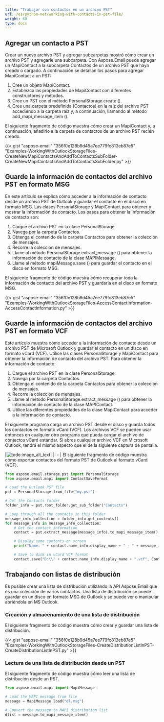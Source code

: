 ```yaml
---
title: "Trabajar con contactos en un archivo PST"
url: /es/python-net/working-with-contacts-in-pst-file/
weight: 60
type: docs
---
```



## **Agregar un contacto a PST**
Crear un nuevo archivo PST y agregar subcarpetas mostró cómo crear un archivo PST y agregarle una subcarpeta. Con Aspose.Email puede agregar un MapiContact a la subcarpeta Contactos de un archivo PST que haya creado o cargado. A continuación se detallan los pasos para agregar MapiContact a un PST:

1. Cree un objeto MapiContact.
1. Establezca las propiedades de MapiContact con diferentes constructores y métodos.
1. Cree un PST con el método PersonalStorage.create ().
1. Cree una carpeta predefinida (Contactos) en la raíz del archivo PST accediendo a la carpeta raíz y, a continuación, llamando al método add_mapi_message_item ().

El siguiente fragmento de código muestra cómo crear un MapiContact y, a continuación, añadirlo a la carpeta de contactos de un archivo PST recién creado.



{{< gist "aspose-email" "356f0e128b9d45a7ee779fc813eb87e5" "Examples-WorkingWithOutlookStorageFiles-CreateNewMapiContactsAndAddToContactsSubFolder-CreateNewMapiContactsAndAddToContactsSubFolder.py" >}}
## **Guarde la información de contactos del archivo PST en formato MSG**
En este artículo se explica cómo acceder a la información de contacto desde un archivo PST de Outlook y guardar el contacto en el disco en formato MSG. Las clases PersonalStorage y MapiContact para obtener y mostrar la información de contacto. Los pasos para obtener la información de contacto son:

1. Cargue el archivo PST en la clase PersonalStorage.
1. Navega por la carpeta Contactos.
1. Obtenga el contenido de la carpeta Contactos para obtener la colección de mensajes.
1. Recorre la colección de mensajes.
1. Llame al método PersonalStorage.extract_message () para obtener la información de contacto de la clase MAPIMessage.
1. Llame al método mapiMessage.save () para guardar el contacto en el disco en formato MSG.

El siguiente fragmento de código muestra cómo recuperar toda la información de contacto del archivo PST y guardarla en el disco en formato MSG.



{{< gist "aspose-email" "356f0e128b9d45a7ee779fc813eb87e5" "Examples-WorkingWithOutlookStorageFiles-AccessContactInformation-AccessContactInformation.py" >}}
## **Guarde la información de contactos del archivo PST en formato VCF**
Este artículo muestra cómo acceder a la información de contacto desde un archivo PST de Microsoft Outlook y guardar el contacto en un disco en formato vCard (VCF). Utilice las clases PersonalStorage y MapiContact para obtener la información de contacto del archivo PST. Para obtener la información de contacto:

1. Cargue el archivo PST en la clase PersonalStorage.
1. Navega por la carpeta Contactos.
1. Obtenga el contenido de la carpeta Contactos para obtener la colección de mensajes.
1. Recorre la colección de mensajes.
1. Llame al método PersonalStorage.extract_message () para obtener la información de contacto de la clase MAPIContact.
1. Utilice las diferentes propiedades de la clase MapiContact para acceder a la información de contacto.

El siguiente programa carga un archivo PST desde el disco y guarda todos los contactos en formato vCard (VCF). Los archivos VCF se pueden usar entonces en cualquier otro programa que pueda cargar el archivo de contactos vCard estándar. Si abres cualquier archivo VCF en Microsoft Outlook, tendrá el mismo aspecto que el de la siguiente captura de pantalla.

|![todo:image_alt_text](working-with-contacts-in-pst-file_1.png)|
|: - |
El siguiente fragmento de código muestra cómo exportar contactos del formato PST de Outlook al formato vCard (VCF).



```py
from aspose.email.storage.pst import PersonalStorage
from aspose.email.mapi import ContactSaveFormat

# Load the Outlook PST file
pst = PersonalStorage.from_file("my.pst")

# Get the Contacts folder
folder_info = pst.root_folder.get_sub_folder("Contacts")

# Loop through all the contacts in this folder
message_info_collection = folder_info.get_contents()
for message_info in message_info_collection:
    # Get the contact information
    contact = pst.extract_message(message_info).to_mapi_message_item()

    # Display some contents on screen
    print("Name: " + contact.name_info.display_name + " - " + message_info.entry_id_string)

    # Save to disk in vCard VCF format
    contact.save("D:\\" + contact.name_info.display_name + ".vcf", ContactSaveFormat.V_CARD)
```
## **Trabajando con listas de distribución**
Es posible crear una lista de distribución utilizando la API Aspose.Email que es una colección de varios contactos. Una lista de distribución se puede guardar en un disco en formato MSG de Outlook y se puede ver o manipular abriéndola en MS Outlook.
### **Creación y almacenamiento de una lista de distribución**
El siguiente fragmento de código muestra cómo crear y guardar una lista de distribución.



{{< gist "aspose-email" "356f0e128b9d45a7ee779fc813eb87e5" "Examples-WorkingWithOutlookStorageFiles-CreateDistributionListInPST-CreateDistributionListInPST.py" >}}
### **Lectura de una lista de distribución desde un PST**
El siguiente fragmento de código muestra cómo leer una lista de distribución desde un PST.

```py
from aspose.email.mapi import MapiMessage

# Load the MAPI message from file
message = MapiMessage.load("dl.msg")

# Convert the message to MAPI distribution list
dlist = message.to_mapi_message_item()
```
